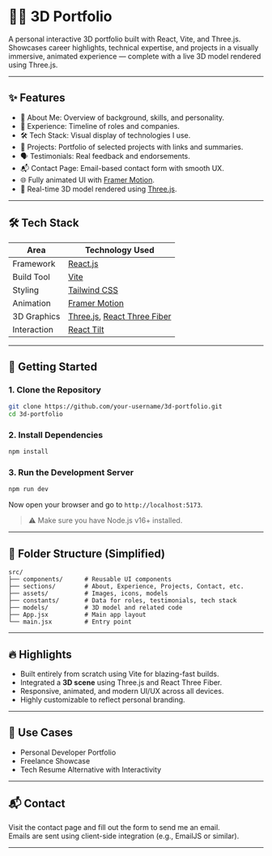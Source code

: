 # 🧑‍💻 3D Portfolio

A personal interactive 3D portfolio built with React, Vite, and Three.js.  
Showcases career highlights, technical expertise, and projects in a visually immersive, animated experience — complete with a live 3D model rendered using Three.js.

---

## ✨ Features

- 🧠 About Me: Overview of background, skills, and personality.
- 💼 Experience: Timeline of roles and companies.
- 🛠️ Tech Stack: Visual display of technologies I use.
- 📁 Projects: Portfolio of selected projects with links and summaries.
- 🗣️ Testimonials: Real feedback and endorsements.
- 📬 Contact Page: Email-based contact form with smooth UX.
- 🌐 Fully animated UI with [Framer Motion](https://www.framer.com/motion/).
- 🧊 Real-time 3D model rendered using [Three.js](https://threejs.org/).

---

## 🛠️ Tech Stack

| Area         | Technology Used                                 |
|--------------|--------------------------------------------------|
| Framework    | [React.js](https://reactjs.org/)                |
| Build Tool   | [Vite](https://vitejs.dev/)                     |
| Styling      | [Tailwind CSS](https://tailwindcss.com/)        |
| Animation    | [Framer Motion](https://www.framer.com/motion/) |
| 3D Graphics  | [Three.js](https://threejs.org/), [React Three Fiber](https://docs.pmnd.rs/react-three-fiber) |
| Interaction  | [React Tilt](https://www.npmjs.com/package/react-parallax-tilt) |

---

## 🚀 Getting Started

### 1. Clone the Repository

```bash
git clone https://github.com/your-username/3d-portfolio.git
cd 3d-portfolio
```

### 2. Install Dependencies

```bash
npm install
```

### 3. Run the Development Server

```bash
npm run dev
```

Now open your browser and go to `http://localhost:5173`.

> ⚠️ Make sure you have Node.js v16+ installed.

---

## 📁 Folder Structure (Simplified)

```
src/
├── components/      # Reusable UI components
├── sections/        # About, Experience, Projects, Contact, etc.
├── assets/          # Images, icons, models
├── constants/       # Data for roles, testimonials, tech stack
├── models/          # 3D model and related code
├── App.jsx          # Main app layout
└── main.jsx         # Entry point
```

---

## 🔥 Highlights

- Built entirely from scratch using Vite for blazing-fast builds.
- Integrated a **3D scene** using Three.js and React Three Fiber.
- Responsive, animated, and modern UI/UX across all devices.
- Highly customizable to reflect personal branding.

---

## 🎯 Use Cases

- Personal Developer Portfolio
- Freelance Showcase
- Tech Resume Alternative with Interactivity

---

## 📬 Contact

Visit the contact page and fill out the form to send me an email.  
Emails are sent using client-side integration (e.g., EmailJS or similar).

---

